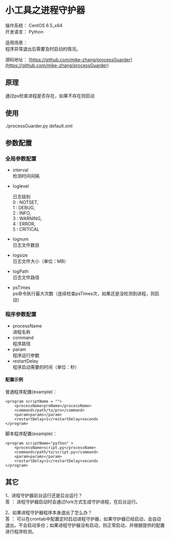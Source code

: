 # 小工具之进程守护器

操作系统： CentOS 6.5_x64    
开发语言： Python

适用场景：   
程序异常退出后需要及时启动的情况。

源码地址：
[https://github.com/mike-zhang/processGuarder](https://github.com/mike-zhang/processGuarder)

## 原理
通过ps检查进程是否存在，如果不存在则启动

## 使用      
./processGuarder.py default.xml

## 参数配置
### 全局参数配置

- interval    
检测时间间隔

- loglevel    

	日志级别   
	0 : NOTSET,    
	1 : DEBUG,    
	2 : INFO,    
	3 : WARNING,   
	4 : ERROR,    
	5 : CRITICAL      

- lognum      
日志文件数目    

- logsize     
日志文件大小（单位：MB）     

- logPath       
日志文件路径      

- psTimes       
ps命令执行最大次数（连续检查psTimes次，如果还是没检测到进程，则启动）      

### 程序参数配置

- processName     
进程名称   
- command       
程序路径      
- param       
程序运行参数      
- restartDelay      
程序启动需要的时间（单位：秒）      

#### 配置示例
普通程序配置(example)：

	<program scriptName = "">
		<processName>proName</processName>
		<command>/path/to/pro</command>
		<param>params</param>
		<restartDelay>1</restartDelay>seconds
	</program>

脚本程序配置(example)：

	<program scriptName="python" >
		<processName>script.py</processName>
		<command>/path/to/script.py</command>
		<param>params</param>
		<restartDelay>1</restartDelay>seconds
	</program>


## 其它
1、进程守护器前台运行还是后台运行？      
答 ： 进程守护器启动时会通过fork方式生成守护进程，在后台运行。

2、如果进程守护器程序本身退出了怎么办？    
答 ： 可以在crontab中配置定时启动进程守护器，如果守护器已经启动，会自动退出，不会启动多份；如果进程守护器没有启动，则正常启动，并根据提供的配置进行程序检测。
